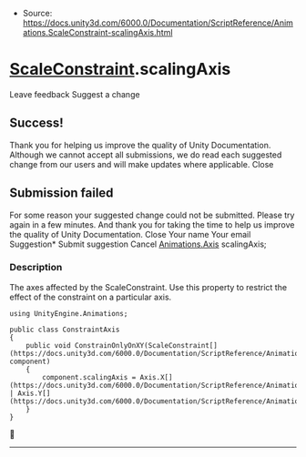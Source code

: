 * Source: https://docs.unity3d.com/6000.0/Documentation/ScriptReference/Animations.ScaleConstraint-scalingAxis.html

#  [ScaleConstraint](https://docs.unity3d.com/6000.0/Documentation/ScriptReference/Animations.ScaleConstraint.html).scalingAxis
Leave feedback
Suggest a change
## Success!
Thank you for helping us improve the quality of Unity Documentation. Although we cannot accept all submissions, we do read each suggested change from our users and will make updates where applicable.
Close
## Submission failed
For some reason your suggested change could not be submitted. Please <a>try again</a> in a few minutes. And thank you for taking the time to help us improve the quality of Unity Documentation.
Close
Your name Your email Suggestion* Submit suggestion
Cancel
[Animations.Axis](https://docs.unity3d.com/6000.0/Documentation/ScriptReference/Animations.Axis.html) scalingAxis; 
### Description
The axes affected by the ScaleConstraint.
Use this property to restrict the effect of the constraint on a particular axis.
```
using UnityEngine.Animations;  
  
public class ConstraintAxis
{
    public void ConstrainOnlyOnXY(ScaleConstraint[](https://docs.unity3d.com/6000.0/Documentation/ScriptReference/Animations.ScaleConstraint.html) component)
    {
        component.scalingAxis = Axis.X[](https://docs.unity3d.com/6000.0/Documentation/ScriptReference/Animations.Axis.X.html) | Axis.Y[](https://docs.unity3d.com/6000.0/Documentation/ScriptReference/Animations.Axis.Y.html);
    }
}

```

* * *
